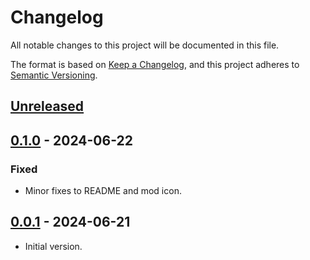 # Changelog

All notable changes to this project will be documented in this file.

The format is based on [Keep a Changelog](https://keepachangelog.com/en/1.1.0/),
and this project adheres to [Semantic Versioning](https://semver.org/spec/v2.0.0.html).

## [Unreleased]

## [0.1.0] - 2024-06-22

### Fixed

- Minor fixes to README and mod icon.

## [0.0.1] - 2024-06-21

- Initial version.

[unreleased]: https://github.com/nbusseneau/ColoredFoodUI/compare/0.1.0...HEAD
[0.1.0]: https://github.com/nbusseneau/ColoredFoodUI/compare/0.0.1...0.1.0
[0.0.1]: https://github.com/nbusseneau/ColoredFoodUI/compare/898edac676143f56c91734b38f756fb45d858e26...0.0.1
